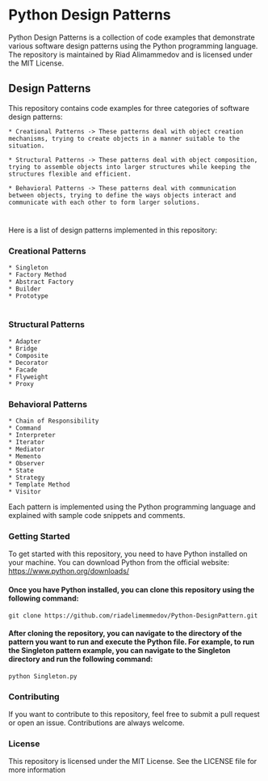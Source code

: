 
# Python Design Patterns

Python Design Patterns is a collection of code examples that demonstrate various software design patterns using the Python programming language. The repository is maintained by Riad Alimammedov and is licensed under the MIT License.

###

## Design Patterns
This repository contains code examples for three categories of software design patterns:   

    * Creational Patterns -> These patterns deal with object creation mechanisms, trying to create objects in a manner suitable to the situation.

    * Structural Patterns -> These patterns deal with object composition, trying to assemble objects into larger structures while keeping the structures flexible and efficient.

    * Behavioral Patterns -> These patterns deal with communication between objects, trying to define the ways objects interact and communicate with each other to form larger solutions.


#
Here is a list of design patterns implemented in this repository:
    
    







### Creational Patterns
    * Singleton
    * Factory Method
    * Abstract Factory
    * Builder
    * Prototype

#
### Structural Patterns
    * Adapter
    * Bridge
    * Composite
    * Decorator
    * Facade
    * Flyweight
    * Proxy

### Behavioral Patterns
    * Chain of Responsibility
    * Command
    * Interpreter
    * Iterator
    * Mediator
    * Memento
    * Observer
    * State
    * Strategy
    * Template Method
    * Visitor

Each pattern is implemented using the Python programming language and explained with sample code snippets and comments.


### Getting Started
To get started with this repository, you need to have Python installed on your machine. You can download Python from the official website: https://www.python.org/downloads/


#### Once you have Python installed, you can clone this repository using the following command:
    git clone https://github.com/riadelimemmedov/Python-DesignPattern.git

#### After cloning the repository, you can navigate to the directory of the pattern you want to run and execute the Python file. For example, to run the Singleton pattern example, you can navigate to the Singleton directory and run the following command:
    python Singleton.py

### Contributing
If you want to contribute to this repository, feel free to submit a pull request or open an issue. Contributions are always welcome.

### License
This repository is licensed under the MIT License. See the LICENSE file for more information
